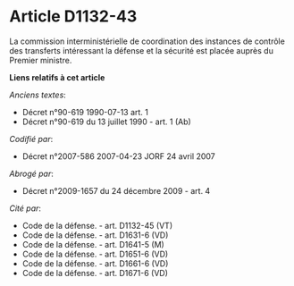 # Article D1132-43

La commission interministérielle de coordination des instances de contrôle des transferts intéressant la défense et la
sécurité est placée auprès du Premier ministre.

**Liens relatifs à cet article**

_Anciens textes_:

  - Décret n°90-619 1990-07-13 art. 1
  - Décret n°90-619 du 13 juillet 1990 - art. 1 (Ab)

_Codifié par_:

  - Décret n°2007-586 2007-04-23 JORF 24 avril 2007

_Abrogé par_:

  - Décret n°2009-1657 du 24 décembre 2009 - art. 4

_Cité par_:

  - Code de la défense. - art. D1132-45 (VT)
  - Code de la défense. - art. D1631-6 (VD)
  - Code de la défense. - art. D1641-5 (M)
  - Code de la défense. - art. D1651-6 (VD)
  - Code de la défense. - art. D1661-6 (VD)
  - Code de la défense. - art. D1671-6 (VD)
